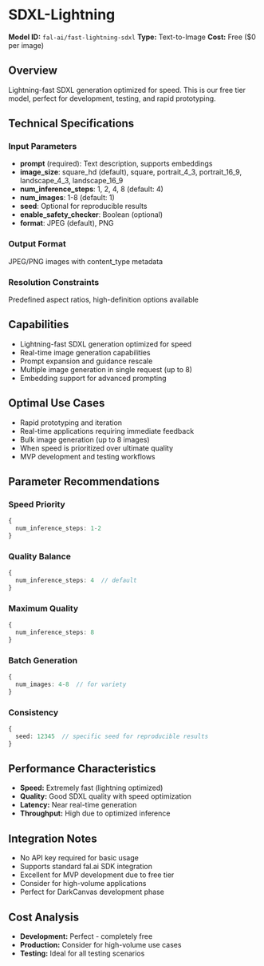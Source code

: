 # SDXL-Lightning

**Model ID:** `fal-ai/fast-lightning-sdxl`
**Type:** Text-to-Image
**Cost:** Free ($0 per image)

## Overview

Lightning-fast SDXL generation optimized for speed. This is our free tier model, perfect for development, testing, and rapid prototyping.

## Technical Specifications

### Input Parameters
- **prompt** (required): Text description, supports embeddings
- **image_size**: square_hd (default), square, portrait_4_3, portrait_16_9, landscape_4_3, landscape_16_9
- **num_inference_steps**: 1, 2, 4, 8 (default: 4)
- **num_images**: 1-8 (default: 1)
- **seed**: Optional for reproducible results
- **enable_safety_checker**: Boolean (optional)
- **format**: JPEG (default), PNG

### Output Format
JPEG/PNG images with content_type metadata

### Resolution Constraints
Predefined aspect ratios, high-definition options available

## Capabilities

- Lightning-fast SDXL generation optimized for speed
- Real-time image generation capabilities
- Prompt expansion and guidance rescale
- Multiple image generation in single request (up to 8)
- Embedding support for advanced prompting

## Optimal Use Cases

- Rapid prototyping and iteration
- Real-time applications requiring immediate feedback
- Bulk image generation (up to 8 images)
- When speed is prioritized over ultimate quality
- MVP development and testing workflows

## Parameter Recommendations

### Speed Priority
```typescript
{
  num_inference_steps: 1-2
}
```

### Quality Balance
```typescript
{
  num_inference_steps: 4  // default
}
```

### Maximum Quality
```typescript
{
  num_inference_steps: 8
}
```

### Batch Generation
```typescript
{
  num_images: 4-8  // for variety
}
```

### Consistency
```typescript
{
  seed: 12345  // specific seed for reproducible results
}
```

## Performance Characteristics

- **Speed:** Extremely fast (lightning optimized)
- **Quality:** Good SDXL quality with speed optimization
- **Latency:** Near real-time generation
- **Throughput:** High due to optimized inference

## Integration Notes

- No API key required for basic usage
- Supports standard fal.ai SDK integration
- Excellent for MVP development due to free tier
- Consider for high-volume applications
- Perfect for DarkCanvas development phase

## Cost Analysis

- **Development:** Perfect - completely free
- **Production:** Consider for high-volume use cases
- **Testing:** Ideal for all testing scenarios